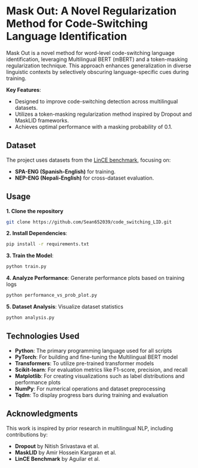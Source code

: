 # Mask Out: A Novel Regularization Method for Code-Switching Language Identification

Mask Out is a novel method for word-level code-switching language identification, leveraging Multilingual BERT (mBERT) and a token-masking regularization technique. This approach enhances generalization in diverse linguistic contexts by selectively obscuring language-specific cues during training.

**Key Features**:
- Designed to improve code-switching detection across multilingual datasets.
- Utilizes a token-masking regularization method inspired by Dropout and MaskLID frameworks.
- Achieves optimal performance with a masking probability of 0.1.

## Dataset

The project uses datasets from the [LinCE benchmark](https://ritual.uh.edu/lince/datasets), focusing on:
- **SPA-ENG (Spanish-English)** for training.
- **NEP-ENG (Nepali-English)** for cross-dataset evaluation.

## Usage

**1. Clone the repository**
```bash
git clone https://github.com/Sean652039/code_switching_LID.git
```
**2. Install Dependencies**:
```bash
pip install -r requirements.txt
```
**3. Train the Model**:
```bash
python train.py
```
**4. Analyze Performance**: Generate performance plots based on training logs
```bash
python performance_vs_prob_plot.py
```
**5. Dataset Analysis**: Visualize dataset statistics
```bash
python analysis.py
```

## Technologies Used

- **Python**: The primary programming language used for all scripts
- **PyTorch**: For building and fine-tuning the Multilingual BERT model
- **Transformers**: To utilize pre-trained transformer models
- **Scikit-learn**: For evaluation metrics like F1-score, precision, and recall
- **Matplotlib**: For creating visualizations such as label distributions and performance plots
- **NumPy**: For numerical operations and dataset preprocessing
- **Tqdm**: To display progress bars during training and evaluation

## Acknowledgments

This work is inspired by prior research in multilingual NLP, including contributions by:
- **Dropout** by Nitish Srivastava et al.
- **MaskLID** by Amir Hossein Kargaran et al.
- **LinCE Benchmark** by Aguilar et al.